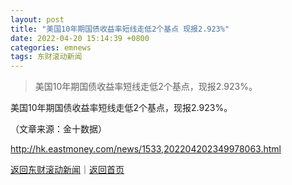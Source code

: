```yaml
---
layout: post
title: "美国10年期国债收益率短线走低2个基点 现报2.923%"
date: 2022-04-20 15:14:39 +0800
categories: emnews
tags: 东财滚动新闻
---
```

> 美国10年期国债收益率短线走低2个基点，现报2.923%。

<p>美国10年期国债收益率短线走低2个基点，现报2.923%。 </p><p class="em_media">（文章来源：金十数据）</p>

<http://hk.eastmoney.com/news/1533,202204202349978063.html>

[返回东财滚动新闻](//finews.withounder.com/emnews/)｜[返回首页](//finews.withounder.com/)